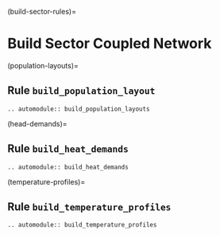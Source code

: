 (build-sector-rules)=
# Build Sector Coupled Network

(population-layouts)=
## Rule `build_population_layout`
```{eval-rst}  
.. automodule:: build_population_layouts
```

(head-demands)=
## Rule `build_heat_demands`
```{eval-rst}  
.. automodule:: build_heat_demands
```

(temperature-profiles)=
## Rule `build_temperature_profiles`
```{eval-rst}  
.. automodule:: build_temperature_profiles
```
